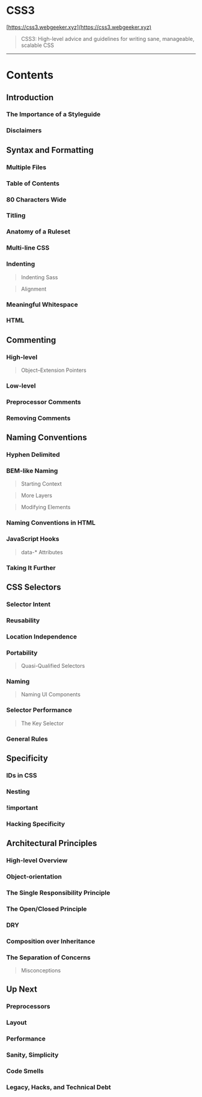 # CSS3  

[https://css3.webgeeker.xyz](https://css3.webgeeker.xyz)  

> CSS3: High-level advice and guidelines for writing sane, manageable, scalable CSS  

*********************************************************************************************************

# Contents  

## Introduction  

### The Importance of a Styleguide  
### Disclaimers  

## Syntax and Formatting  

### Multiple Files  
### Table of Contents  
### 80 Characters Wide  
### Titling  
### Anatomy of a Ruleset  
### Multi-line CSS  
### Indenting  
> Indenting Sass  

> Alignment  

### Meaningful Whitespace  
### HTML   

## Commenting  

### High-level  
> Object–Extension Pointers  

### Low-level  
### Preprocessor Comments  
### Removing Comments   

## Naming Conventions  

### Hyphen Delimited  
### BEM-like Naming  
> Starting Context  

> More Layers  

> Modifying Elements  

### Naming Conventions in HTML  
### JavaScript Hooks  
> data-* Attributes  

### Taking It Further   

## CSS Selectors  

### Selector Intent  
### Reusability  
### Location Independence  
### Portability  
> Quasi-Qualified Selectors  

### Naming  
> Naming UI Components  

### Selector Performance  
> The Key Selector  

### General Rules  

## Specificity  

### IDs in CSS  
### Nesting  
### !important  
### Hacking Specificity  

## Architectural Principles  

### High-level Overview  
### Object-orientation  
### The Single Responsibility Principle  
### The Open/Closed Principle  
### DRY  
### Composition over Inheritance  
### The Separation of Concerns  
> Misconceptions  


## Up Next  

### Preprocessors  
### Layout  
### Performance  
### Sanity, Simplicity  
### Code Smells  
### Legacy, Hacks, and Technical Debt  

